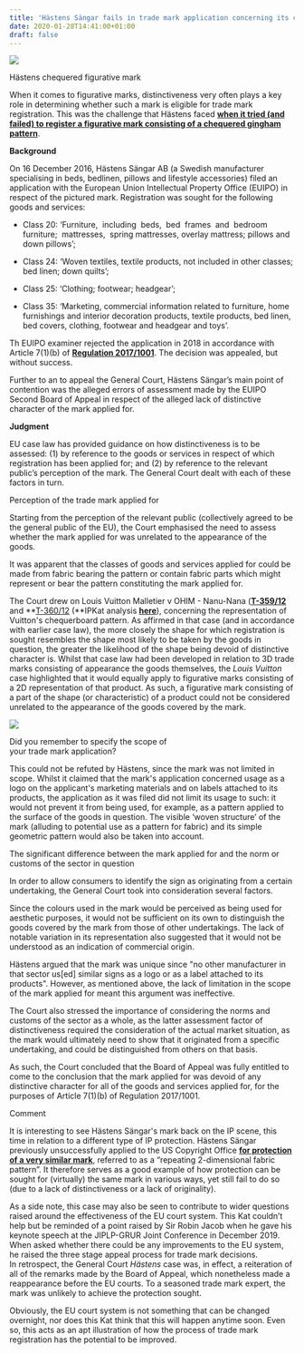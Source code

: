 ```yaml
---
title: 'Hästens Sängar fails in trade mark application concerning its chequered figurative mark'
date: 2020-01-28T14:41:00+01:00
draft: false
---
```


[![](https://1.bp.blogspot.com/-_calbq08bck/Xi4fz2NEs6I/AAAAAAAAAN8/SOH6sIDTimo2-7b3Mq7xwrxsDrf5sOw9QCLcBGAsYHQ/s200/Screenshot%2B2020-01-26%2Bat%2B23.23.55.png)](https://1.bp.blogspot.com/-_calbq08bck/Xi4fz2NEs6I/AAAAAAAAAN8/SOH6sIDTimo2-7b3Mq7xwrxsDrf5sOw9QCLcBGAsYHQ/s1600/Screenshot%2B2020-01-26%2Bat%2B23.23.55.png)

Hästens chequered figurative mark

When it comes to figurative marks, distinctiveness very often plays a key role in determining whether such a mark is eligible for trade mark registration. This was the challenge that Hästens faced **[when it tried (and failed) to register a figurative mark consisting of a chequered gingham pattern](http://curia.europa.eu/juris/document/document.jsf?text=&docid=221241&pageIndex=0&doclang=EN&mode=lst&dir=&occ=first&part=1&cid=5636311)**. 

  

**Background**

  

On 16 December 2016, Hästens Sängar AB (a Swedish manufacturer specialising in beds, bedlinen, pillows and lifestyle accessories) filed an application with the European Union Intellectual Property Office (EUIPO) in respect of the pictured mark. Registration was sought for the following goods and services:

  

*   Class 20: ‘Furniture,  including  beds,  bed  frames  and  bedroom  furniture;  mattresses,  spring mattresses, overlay mattress; pillows and down pillows’;

*   Class 24: ‘Woven textiles, textile products, not included in other classes; bed linen; down quilts’;
*   Class 25: ‘Clothing; footwear; headgear’;

*   Class 35: ‘Marketing, commercial information related to furniture, home furnishings and interior decoration products, textile products, bed linen, bed covers, clothing, footwear and headgear and toys’.

  

Th EUIPO examiner rejected the application in 2018 in accordance with Article 7(1)(b) of **[Regulation 2017/1001](https://eur-lex.europa.eu/legal-content/EN/TXT/HTML/?uri=CELEX:32017R1001&from=EN)**. The decision was appealed, but without success. 

  

Further to an to appeal the General Court, Hästens Sängar’s main point of contention was the alleged errors of assessment made by the EUIPO Second Board of Appeal in respect of the alleged lack of distinctive character of the mark applied for.

  

**Judgment**

  

EU case law has provided guidance on how distinctiveness is to be assessed: (1) by reference to the goods or services in respect of which registration has been applied for; and (2) by reference to the relevant public’s perception of the mark. The General Court dealt with each of these factors in turn.

  

Perception of the trade mark applied for

  

Starting from the perception of the relevant public (collectively agreed to be the general public of the EU), the Court emphasised the need to assess whether the mark applied for was unrelated to the appearance of the goods.

  

It was apparent that the classes of goods and services applied for could be made from fabric bearing the pattern or contain fabric parts which might represent or bear the pattern constituting the mark applied for.

  

The Court drew on Louis Vuitton Malletier v OHIM - Nanu-Nana (**[T-359/12](http://curia.europa.eu/juris/liste.jsf?td=ALL&language=en&jur=C,T,F&num=T-359/12)** and **[T-360/12](http://curia.europa.eu/juris/liste.jsf?td=ALL&language=en&jur=C,T,F&num=T-360/12) (**IPKat analysis **[here](http://ipkitten.blogspot.com/2015/04/general-court-says-checkmate-to-louis.html)**), concerning the representation of Vuitton's chequerboard pattern. As affirmed in that case (and in accordance with earlier case law), the more closely the shape for which registration is sought resembles the shape most likely to be taken by the goods in question, the greater the likelihood of the shape being devoid of distinctive character is. Whilst that case law had been developed in relation to 3D trade marks consisting of appearance the goods themselves, the _Louis Vuitton_ case highlighted that it would equally apply to figurative marks consisting of a 2D representation of that product. As such, a figurative mark consisting of a part of the shape (or characteristic) of a product could not be considered unrelated to the appearance of the goods covered by the mark.

  

[![](https://1.bp.blogspot.com/-iWpvptPtF-M/Xi4gha_dT1I/AAAAAAAAAOE/gSfbEG59A4kY9rLU2R5q-Dso-SSoYf6sACLcBGAsYHQ/s320/gray-and-white-kitten-on-white-bed-2061057.jpg)](https://1.bp.blogspot.com/-iWpvptPtF-M/Xi4gha_dT1I/AAAAAAAAAOE/gSfbEG59A4kY9rLU2R5q-Dso-SSoYf6sACLcBGAsYHQ/s1600/gray-and-white-kitten-on-white-bed-2061057.jpg)

Did you remember to specify the scope of  
your trade mark application?

This could not be refuted by Hästens, since the mark was not limited in scope. Whilst it claimed that the mark's application concerned usage as a logo on the applicant's marketing materials and on labels attached to its products, the application as it was filed did not limit its usage to such: it would not prevent it from being used, for example, as a pattern applied to the surface of the goods in question. The visible ‘woven structure’ of the mark (alluding to potential use as a pattern for fabric) and its simple geometric pattern would also be taken into account.

  

The significant difference between the mark applied for and the norm or customs of the sector in question

  

In order to allow consumers to identify the sign as originating from a certain undertaking, the General Court took into consideration several factors.

  

Since the colours used in the mark would be perceived as being used for aesthetic purposes, it would not be sufficient on its own to distinguish the goods covered by the mark from those of other undertakings. The lack of notable variation in its representation also suggested that it would not be understood as an indication of commercial origin.

  

Hästens argued that the mark was unique since "no other manufacturer in that sector us\[ed\] similar signs as a logo or as a label attached to its products". However, as mentioned above, the lack of limitation in the scope of the mark applied for meant this argument was ineffective.

  

The Court also stressed the importance of considering the norms and customs of the sector as a whole, as the latter assessment factor of distinctiveness required the consideration of the actual market situation, as the mark would ultimately need to show that it originated from a specific undertaking, and could be distinguished from others on that basis.

  

As such, the Court concluded that the Board of Appeal was fully entitled to come to the conclusion that the mark applied for was devoid of any distinctive character for all of the goods and services applied for, for the purposes of Article 7(1)(b) of Regulation 2017/1001.

  

Comment

  

It is interesting to see Hästens Sängar's mark back on the IP scene, this time in relation to a different type of IP protection. Hästens Sängar previously unsuccessfully applied to the US Copyright Office [**for protection of a very similar mark**](https://www.copyright.gov/rulings-filings/review-board/docs/hastens-sangar-fabric-pattern.pdf), referred to as a “repeating 2-dimensional fabric pattern”. It therefore serves as a good example of how protection can be sought for (virtually) the same mark in various ways, yet still fail to do so (due to a lack of distinctiveness or a lack of originality).

  

As a side note, this case may also be seen to contribute to wider questions raised around the effectiveness of the EU court system. This Kat couldn’t help but be reminded of a point raised by Sir Robin Jacob when he gave his keynote speech at the JIPLP-GRUR Joint Conference in December 2019. When asked whether there could be any improvements to the EU system, he raised the three stage appeal process for trade mark decisions. In retrospect, the General Court _Hästens_ case was, in effect, a reiteration of all of the remarks made by the Board of Appeal, which nonetheless made a reappearance before the EU courts. To a seasoned trade mark expert, the mark was unlikely to achieve the protection sought.   
  
Obviously, the EU court system is not something that can be changed overnight, nor does this Kat think that this will happen anytime soon. Even so, this acts as an apt illustration of how the process of trade mark registration has the potential to be improved.